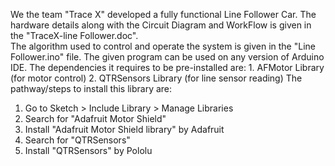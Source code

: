 We the team "Trace X" developed a fully functional Line Follower Car. 
The hardware details along with the Circuit Diagram and WorkFlow is given in the "TraceX-line Follower.doc".  
The algorithm used to control and operate the system is given in the "Line Follower.ino" file. 
The given program can be used on any version of Arduino IDE. The dependencies it requires to be pre-installed are: 1. AFMotor Library (for motor control) 2. QTRSensors Library (for line sensor reading)
The pathway/steps to install this library are: 
1. Go to Sketch > Include Library > Manage Libraries
2. Search for "Adafruit Motor Shield"
3. Install "Adafruit Motor Shield library" by Adafruit
4. Search for "QTRSensors"
5. Install "QTRSensors" by Pololu
